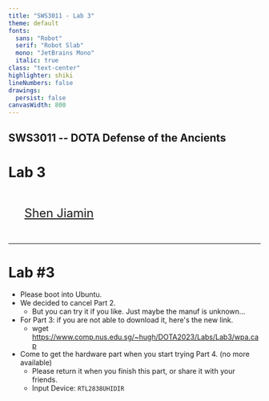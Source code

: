 ```yaml
---
title: "SWS3011 - Lab 3"
theme: default
fonts:
  sans: "Robot"
  serif: "Robot Slab"
  mono: "JetBrains Mono"
  italic: true
class: "text-center"
highlighter: shiki
lineNumbers: false
drawings:
  persist: false
canvasWidth: 800
---
```


## SWS3011 -- DOTA Defense of the Ancients

# Lab 3

<div style="font-size: 1.5rem; padding: 2rem;">
<a href="mailto:shen_jiamin@u.nus.edu">Shen Jiamin</a>
</div>

---

# Lab #3

- Please boot into Ubuntu.
- We decided to cancel Part 2.
  - But you can try it if you like. Just maybe the manuf is unknown...
- For Part 3: if you are not able to download it, here's the new link.
  - wget https://www.comp.nus.edu.sg/~hugh/DOTA2023/Labs/Lab3/wpa.cap
- Come to get the hardware part when you start trying Part 4. (no more available)
  - Please return it when you finish this part, or share it with your friends.
  - Input Device: `RTL2838UHIDIR`

